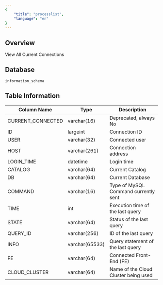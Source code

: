 ```yaml
---
{
    "title": "processlist",
    "language": "en"
}
---
```


<!--
Licensed to the Apache Software Foundation (ASF) under one
or more contributor license agreements.  See the NOTICE file
distributed with this work for additional information
regarding copyright ownership.  The ASF licenses this file
to you under the Apache License, Version 2.0 (the
"License"); you may not use this file except in compliance
with the License.  You may obtain a copy of the License at

  http://www.apache.org/licenses/LICENSE-2.0

Unless required by applicable law or agreed to in writing,
software distributed under the License is distributed on an
"AS IS" BASIS, WITHOUT WARRANTIES OR CONDITIONS OF ANY
KIND, either express or implied.  See the License for the
specific language governing permissions and limitations
under the License.
-->

## Overview

View All Current Connections

## Database


`information_schema`


## Table Information

| Column Name       | Type           | Description                          |
| ----------------- | -------------- | ------------------------------------ |
| CURRENT_CONNECTED | varchar(16)    | Deprecated, always No                |
| ID                | largeint       | Connection ID                        |
| USER              | varchar(32)    | Connected user                       |
| HOST              | varchar(261)   | Connection address                   |
| LOGIN_TIME        | datetime       | Login time                           |
| CATALOG           | varchar(64)    | Current Catalog                      |
| DB                | varchar(64)    | Current Database                     |
| COMMAND           | varchar(16)    | Type of MySQL Command currently sent |
| TIME              | int            | Execution time of the last query     |
| STATE             | varchar(64)    | Status of the last query             |
| QUERY_ID          | varchar(256)   | ID of the last query                 |
| INFO              | varchar(65533) | Query statement of the last query    |
| FE                | varchar(64)    | Connected Front-End (FE)             |
| CLOUD_CLUSTER     | varchar(64)    | Name of the Cloud Cluster being used |